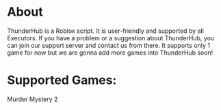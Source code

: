 # About
ThunderHub is a Roblox script. It is user-friendly and supported by all Executors. If you have a problem or a suggestion about ThunderHub, you can join our support server and contact us from there. It supports only 1 game for now but we are gonna add more games into ThunderHub soon!

# Supported Games:

Murder Mystery 2
